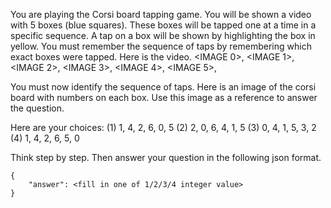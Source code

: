 You are playing the Corsi board tapping game. You will be shown a video with 5 boxes (blue squares). These boxes will be tapped one at a time in a specific sequence. A tap on a box will be shown by highlighting the box in yellow. You must remember the sequence of taps by remembering which exact boxes were tapped. Here is the video.
<IMAGE 0>,
<IMAGE 1>,
<IMAGE 2>,
<IMAGE 3>,
<IMAGE 4>,
<IMAGE 5>,

You must now identify the sequence of taps. Here is an image of the corsi board with numbers on each box. Use this image as a reference to answer the question.
<IMAGE WITH NUMBERS ON BOXES> 

Here are your choices: 
(1) 1, 4, 2, 6, 0, 5 
(2) 2, 0, 6, 4, 1, 5
(3) 0, 4, 1, 5, 3, 2
(4) 1, 4, 2, 6, 5, 0 

Think step by step. Then answer your question in the following json format.

```
{
    "answer": <fill in one of 1/2/3/4 integer value>
}
```

